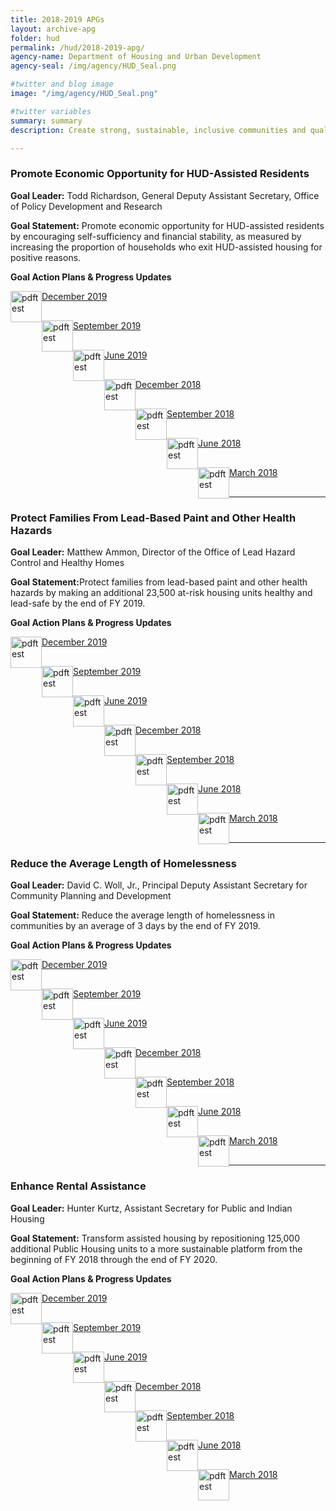 ```yaml
---
title: 2018-2019 APGs
layout: archive-apg
folder: hud
permalink: /hud/2018-2019-apg/
agency-name: Department of Housing and Urban Development
agency-seal: /img/agency/HUD_Seal.png

#twitter and blog image
image: "/img/agency/HUD_Seal.png"

#twitter variables
summary: summary
description: Create strong, sustainable, inclusive communities and quality affordable homes for all.

---
```

<h3>Promote Economic Opportunity for HUD-Assisted Residents</h3>
<p><b>Goal Leader:</b> Todd Richardson, General Deputy Assistant Secretary, Office of Policy Development and Research </p>
<p><b>Goal Statement:</b> Promote economic opportunity for HUD-assisted residents by encouraging self-sufficiency and financial stability, as measured by increasing the proportion of households who exit HUD-assisted housing for positive reasons. </p>

<p><b>Goal Action Plans & Progress Updates</b></p>
<div class="usa-width-one-whole usa-media_block">
<div class= "usa-grid usa-graphic_list-row" style="padding-left:0rem;">

<div class="usa-width-one-half usa-media_block">
  <p style="margin-bottom:30px;"><img src="{{site.baseurl}}/img/PDF_icon.png" alt="pdftest" style="float:left;width:50px;align:bottom;"><a class="usa-external_link"  href="{{site.baseurl}}/{{page.folder}}/2019_dec_HUD_Promote_Economic_Opportunity_for_HUD_Assisted_Residents.pdf">December 2019</a></p>
  <p style="margin-bottom:30px;"><img src="{{site.baseurl}}/img/PDF_icon.png" alt="pdftest" style="float:left;width:50px;align:bottom;"><a class="usa-external_link"  href="{{site.baseurl}}/{{page.folder}}/FY2019_sept_HUD_Promote_Economic_Opportunity_for_HUD_Assisted_Residents.pdf">September 2019</a></p>
  <p style="margin-bottom:30px;"><img src="{{site.baseurl}}/img/PDF_icon.png" alt="pdftest" style="float:left;width:50px;align:bottom;"><a class="usa-external_link"  href="{{site.baseurl}}/{{page.folder}}/FY2019_June_HUD_Promote_Economic_Opportunity_for_HUD_Assisted_Residents.pdf">June 2019</a></p>
</div>

<div class="usa-width-one-half usa-media_block">
  <p style="margin-bottom:30px;"><img src="{{site.baseurl}}/img/PDF_icon.png" alt="pdftest" style="float:left;width:50px;align:bottom;"><a class="usa-external_link"  href="{{site.baseurl}}/{{page.folder}}/FY2018_Q4_HUD_Promote_Economic_Opportunity_for_HUD-Assisted_Residents.pdf">December 2018</a></p>
  <p style="margin-bottom:30px;"><img src="{{site.baseurl}}/img/PDF_icon.png" alt="pdftest" style="float:left;width:50px;align:bottom;"><a class="usa-external_link"  href="{{site.baseurl}}/{{page.folder}}/FY2018_Q3_HUD_Promote_Economic_Opportunity_for_HUD-Assisted_Residents.pdf">September 2018</a></p>
  <p style="margin-bottom:30px;"><img src="{{site.baseurl}}/img/PDF_icon.png" alt="pdftest" style="float:left;width:50px;align:bottom;"><a class="usa-external_link"  href="{{site.baseurl}}/{{page.folder}}/FY2018_Q2_HUD_Promote_Economic_Opportunity_for_HUD-Assisted_Residents.pdf">June 2018</a></p>
  <p style="margin-bottom:30px;"><img src="{{site.baseurl}}/img/PDF_icon.png" alt="pdftest" style="float:left;width:50px;align:bottom;"><a class="usa-external_link"  href="{{site.baseurl}}/{{page.folder}}/FY2018_Q1_HUD_Promote_Economic_Opportunity_for_HUD-Assisted_Residents.pdf">March 2018</a></p>
</div>

</div>
</div>

<hr>


<h3>Protect Families From Lead-Based Paint and Other Health Hazards</h3>
<p><b>Goal Leader:</b> Matthew Ammon, Director of the Office of Lead Hazard Control and Healthy Homes</p>
<p><b>Goal Statement:</b>Protect families from lead-based paint and other health hazards by making an additional 23,500 at-risk housing units healthy and lead-safe by the end of FY 2019.</p>

<p><b>Goal Action Plans & Progress Updates</b></p>

<div class="usa-width-one-whole usa-media_block">
<div class= "usa-grid usa-graphic_list-row" style="padding-left:0rem;">

<div class="usa-width-one-half usa-media_block">
<p style="margin-bottom:30px;"><img src="{{site.baseurl}}/img/PDF_icon.png" alt="pdftest" style="float:left;width:50px;align:bottom;"><a class="usa-external_link"  href="2019_dec_HUD_Protect_Families_From_Lead_Based_Paint_and_Other_Health_Hazards.pdf">December 2019</a></p>
<p style="margin-bottom:30px;"><img src="{{site.baseurl}}/img/PDF_icon.png" alt="pdftest" style="float:left;width:50px;align:bottom;"><a class="usa-external_link"  href="FY2019_sept_HUD_Protect_Families_From_Lead_Based_Paint_and_Other_Health_Hazards.pdf">September 2019</a></p>
<p style="margin-bottom:30px;"><img src="{{site.baseurl}}/img/PDF_icon.png" alt="pdftest" style="float:left;width:50px;align:bottom;"><a class="usa-external_link"  href="FY2019_June_HUD_Protect_Families_From_Lead_Based_Paint_and_Other_Health_Hazards.pdf">June 2019</a></p>
</div>

<div class="usa-width-one-half usa-media_block">
<p style="margin-bottom:30px;"><img src="{{site.baseurl}}/img/PDF_icon.png" alt="pdftest" style="float:left;width:50px;align:bottom;"><a class="usa-external_link"  href="FY2018_Q4_HUD_Protect_Families_From_Lead-Based_Paint_and_Other_Health_Hazards.pdf">December 2018</a></p>
<p style="margin-bottom:30px;"><img src="{{site.baseurl}}/img/PDF_icon.png" alt="pdftest" style="float:left;width:50px;align:bottom;"><a class="usa-external_link"  href="FY2018_Q3_HUD_Protect_Families_From_Lead-Based_Paint_and_Other_Health_Hazards.pdf">September 2018</a></p>
<p style="margin-bottom:30px;"><img src="{{site.baseurl}}/img/PDF_icon.png" alt="pdftest" style="float:left;width:50px;align:bottom;"><a class="usa-external_link"  href="FY2018_Q2_HUD_Protect_Families_From_Lead-Based_Paint_and_Other_Health_Hazards.pdf">June 2018</a></p>
<p style="margin-bottom:30px;"><img src="{{site.baseurl}}/img/PDF_icon.png" alt="pdftest" style="float:left;width:50px;align:bottom;"><a class="usa-external_link"  href="FY2018_Q1_HUD_Protect_Families_From_Lead-Based_Paint_and_Other_Health_Hazards.pdf">March 2018</a></p>
</div>

</div>
</div>

<hr>


<h3>Reduce the Average Length of Homelessness</h3>
<p><b>Goal Leader:</b> David C. Woll, Jr., Principal Deputy Assistant Secretary for Community Planning and Development</p>
<p><b>Goal Statement:</b> Reduce the average length of homelessness in communities by an average of 3 days by the end of FY 2019.   </p>

<p><b>Goal Action Plans & Progress Updates</b></p>
<div class="usa-width-one-whole usa-media_block">
<div class= "usa-grid usa-graphic_list-row" style="padding-left:0rem;">

<div class="usa-width-one-half usa-media_block">
  <p style="margin-bottom:30px;"><img src="{{site.baseurl}}/img/PDF_icon.png" alt="pdftest" style="float:left;width:50px;align:bottom;"><a class="usa-external_link"  href="2019_dec_HUD_Reduce_the_Average_Length_of_Homelessness.pdf">December 2019</a></p>
  <p style="margin-bottom:30px;"><img src="{{site.baseurl}}/img/PDF_icon.png" alt="pdftest" style="float:left;width:50px;align:bottom;"><a class="usa-external_link"  href="FY2019_sept_HUD_Reduce_the_Average_Length_of_Homelessness.pdf">September 2019</a></p>
  <p style="margin-bottom:30px;"><img src="{{site.baseurl}}/img/PDF_icon.png" alt="pdftest" style="float:left;width:50px;align:bottom;"><a class="usa-external_link"  href="FY2019_June_HUD_Reduce_the_Average_Length_of_Homelessness.pdf">June 2019</a></p>
</div>

<div class="usa-width-one-half usa-media_block">
  <p style="margin-bottom:30px;"><img src="{{site.baseurl}}/img/PDF_icon.png" alt="pdftest" style="float:left;width:50px;align:bottom;"><a class="usa-external_link"  href="FY2018_Q4_HUD_Reduce_the_Average_Length_of_Homelessness.pdf">December 2018</a></p>
  <p style="margin-bottom:30px;"><img src="{{site.baseurl}}/img/PDF_icon.png" alt="pdftest" style="float:left;width:50px;align:bottom;"><a class="usa-external_link"  href="FY2018_Q3_HUD_Reduce_the_Average_Length_of_Homelessness.pdf">September 2018</a></p>
  <p style="margin-bottom:30px;"><img src="{{site.baseurl}}/img/PDF_icon.png" alt="pdftest" style="float:left;width:50px;align:bottom;"><a class="usa-external_link"  href="FY2018_Q2_HUD_Reduce_the_Average_Length_of_Homelessness.pdf">June 2018</a></p>
  <p style="margin-bottom:30px;"><img src="{{site.baseurl}}/img/PDF_icon.png" alt="pdftest" style="float:left;width:50px;align:bottom;"><a class="usa-external_link"  href="FY2018_Q1_HUD_Reduce_the_Average_Length_of_Homelessness.pdf">March 2018</a></p>
</div>

</div>
</div>

<hr>


<h3>Enhance Rental Assistance</h3>
<p><b>Goal Leader:</b> Hunter Kurtz, Assistant Secretary for Public and Indian Housing</p>
<p><b>Goal Statement:</b> Transform assisted housing by repositioning 125,000 additional Public Housing units to a more sustainable platform from the beginning of FY 2018 through the end of FY 2020.</p>

<p><b>Goal Action Plans & Progress Updates</b></p>

<div class="usa-width-one-whole usa-media_block">
<div class= "usa-grid usa-graphic_list-row" style="padding-left:0rem;">

<div class="usa-width-one-half usa-media_block">
  <p style="margin-bottom:30px;"><img src="{{site.baseurl}}/img/PDF_icon.png" alt="pdftest" style="float:left;width:50px;align:bottom;"><a class="usa-external_link"  href="2019_dec_HUD_Enhance_Rental_Assistance.pdf">December 2019</a></p>
  <p style="margin-bottom:30px;"><img src="{{site.baseurl}}/img/PDF_icon.png" alt="pdftest" style="float:left;width:50px;align:bottom;"><a class="usa-external_link"  href="FY2019_sept_HUD_Enhance_Rental_Assistance.pdf">September 2019</a></p>
  <p style="margin-bottom:30px;"><img src="{{site.baseurl}}/img/PDF_icon.png" alt="pdftest" style="float:left;width:50px;align:bottom;"><a class="usa-external_link"  href="FY2019_June_HUD_Enhance_Rental_Assistance.pdf">June 2019</a></p>
</div>

<div class="usa-width-one-half usa-media_block">
  <p style="margin-bottom:30px;"><img src="{{site.baseurl}}/img/PDF_icon.png" alt="pdftest" style="float:left;width:50px;align:bottom;"><a class="usa-external_link"  href="FY2018_Q4_HUD_Enhance_Rental_Assistance.pdf">December 2018</a></p>
  <p style="margin-bottom:30px;"><img src="{{site.baseurl}}/img/PDF_icon.png" alt="pdftest" style="float:left;width:50px;align:bottom;"><a class="usa-external_link"  href="FY2018_Q3_HUD_Enhance_Rental_Assistance.pdf">September 2018</a></p>
  <p style="margin-bottom:30px;"><img src="{{site.baseurl}}/img/PDF_icon.png" alt="pdftest" style="float:left;width:50px;align:bottom;"><a class="usa-external_link"  href="FY2018_Q2_HUD_Enhance_Rental_Assistance.pdf">June 2018</a></p>
  <p style="margin-bottom:30px;"><img src="{{site.baseurl}}/img/PDF_icon.png" alt="pdftest" style="float:left;width:50px;align:bottom;"><a class="usa-external_link"  href="FY2018_Q1_HUD_Enhance_Rental_Assistance.pdf">March 2018</a></p>
</div>

</div>
</div>
